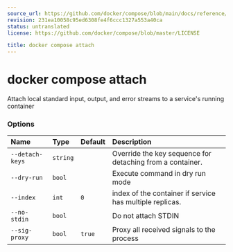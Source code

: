 ```yaml
---
source_url: https://github.com/docker/compose/blob/main/docs/reference/compose_attach.md
revision: 231ea10058c95ed6308fe4f6ccc1327a553a40ca
status: untranslated
license: https://github.com/docker/compose/blob/master/LICENSE

title: docker compose attach
---
```


# docker compose attach

Attach local standard input, output, and error streams to a service's running container

### Options

| Name            | Type     | Default | Description                                               |
|:----------------|:---------|:--------|:----------------------------------------------------------|
| `--detach-keys` | `string` |         | Override the key sequence for detaching from a container. |
| `--dry-run`     | `bool`   |         | Execute command in dry run mode                           |
| `--index`       | `int`    | `0`     | index of the container if service has multiple replicas.  |
| `--no-stdin`    | `bool`   |         | Do not attach STDIN                                       |
| `--sig-proxy`   | `bool`   | `true`  | Proxy all received signals to the process                 |
